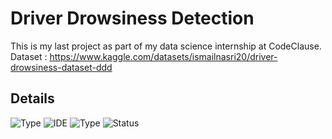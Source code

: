 # Driver Drowsiness Detection

This is my last project as part of my data science internship at CodeClause.
<br>Dataset : https://www.kaggle.com/datasets/ismailnasri20/driver-drowsiness-dataset-ddd

## Details
![Type](https://img.shields.io/badge/Deep-Learning-red.svg)
![IDE](https://img.shields.io/badge/IDE-JupyterNotebook-orange.svg)
![Type](https://img.shields.io/badge/Type-Supervised-yellow.svg)
![Status](https://img.shields.io/badge/Status-Completed-cherryred.svg)
